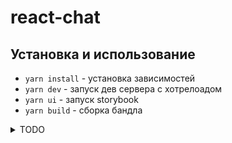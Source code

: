 # react-chat

## Установка и использование

- `yarn install` - установка зависимостей
- `yarn dev` - запуск дев сервера с хотрелоадом
- `yarn ui` - запуск storybook
- `yarn build` - сборка бандла

<details>
<summary>TODO</summary>
-[ ] todo example
  </details>
